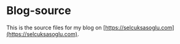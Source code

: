 # Blog-source

This is the source files for my blog on [https://selcuksasoglu.com](https://selcuksasoglu.com).